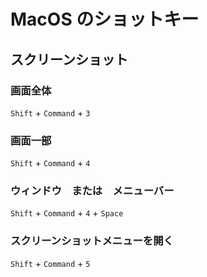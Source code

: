 ---
---
# MacOS のショットキー

## スクリーンショット
### 画面全体
`Shift` + `Command` + `3`

### 画面一部
`Shift` + `Command` + `4`

### ウィンドウ　または　メニューバー
`Shift` + `Command` + `4` + `Space`

### スクリーンショットメニューを開く
`Shift` + `Command` + `5`

### 